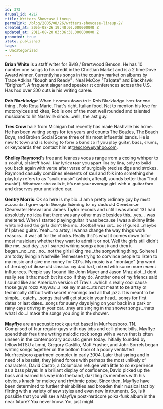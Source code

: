 ```yaml
---
id: 373
drupal_id: 4217
title: Writers Showcase Lineup
permalink: /blog/2005/08/26/writers-showcase-lineup-2/
created_at: 2005-08-26 19:48:00.000000000 Z
updated_at: 2011-08-20 03:36:31.000000000 Z
promoted: true
state: published
tags:
- Uncategorized
---
```

<strong>Brian White</strong> is a staff writer for BMG / Brentwood Benson. He has 10 number one songs to his credit in the Christian Market and is a 2 time Dove Award winner. Currently has songs in the country market on albums by Trace Adkins "Rough and Ready" , Neal McCoy "Tailgate" and Blackhawk "Brighter". A frequent singer and speaker at conferences across the U.S. Has had over 300 cuts in his writing career.<br /><br /><strong>Rob Blackledge</strong>: When it comes down to it, Rob Blackledge lives for one thing...Polo Rosa Marie. That's right. Italian food. Not to mention his love for motorcylces and kites, Rob is one of the most well rounded and talented musicians to hit Nashville since...welll, the last guy.<br /><br /><strong>Tres Crow</strong> hails from Michigan but recently has made Nashville his home. He has been writing songs for ten years and counts The Beatles, The Beach Boys, and Broken Social Scene three of his most influential bands. He is new to town and is looking to form a band so if you play guitar, bass, drums, or keyboards then contact him at trescrow@yahoo.com.<br /><br /><strong>Shelley Raymond</strong>'s free and fearless vocals range from a cooing whisper to a soulful, plaintiff howl. Her lyrics tear you apart line by line, only to build you back again with verse after verse of surgically precise digs and strokes. Raymond casually combines elements of soul and folk into something she playfully refers to as "soulk music" (which, afterall, sounds better than "foul music"). Whatever she calls it, it's not your average girl-with-a-guitar fare and deserves your undivided ear.<br /><br /><strong>Gentry Morris</strong>: Ok so here is my bio...I am a pretty ordinary guy by most accounts. I grew up in Georgia listening to my dads old Creedance Clearwater Revival and James Taylor records and until I was about 13 I had absolutely no idea that there was any other music besides this...yes...I was sheltered. When I started playing guitar it was because I was a skinny little white kid and the girls didn't like me...football was out...so i figured...maybe if I played guitar. Yeah...no artsy, I wanna change the way things work reasons...it was all for the chicks. Really that's what it comes down to for most musicians whether they want to admit it or not. Well the girls still didn't like me...sad day...so I started writing songs about it and then it began...no...no...no...not the girls liking me...the songwriting thing. So here I am today living in Nashville Tennessee trying to convince people to listen to my music and give me money for CD's. My music is a "montage" (my word of the day) of those old classics my dad had, mixed with some more recent influences. People say I sound like John Mayer and Jason Mraz alot...I dont really see it that much but its cool if they do. Another one of my friends said I sound like and American version of Travis...which is really cool cause those guys rock! Anyway...I like my music...its not meant to be artsy or techincally difficult with secret meanings and all that jazz. It is meant to be simple... catchy...songs that will get stuck in your head...songs for first dates or last dates...songs for sunny days lying on your back in a park or rainy days driving in your car...they are singing in the shower songs...thats what I do...I make the songs you sing in the shower.<br /><br /><strong>Mayflye</strong> are an acoustic rock quartet based in Murfreesboro, TN. Comprised of four regular guys with day jobs and cell-phone bills, Mayflye spend their free time writing melodic rock songs with a verve that is often unseen in the contemporary acoustic genre today. Initially founded by fellow MTSU alumni, Gregory Castillo, Matt Frasher, and John Sorrels began writing songs together on the bottom floor of a poorly ventilated Murfreesboro apartment complex in early 2004. Later that spring and in need of a bassist, they joined forces with perhaps the most unlikely of characters, David Castro, a Columbian refugee with little to no experience as a bass player. In a brilliant display of confidence, David picked up the bass and earned his way into the band, dazzling its members with his obvious knack for melody and rhythmic poise. Since then, Mayflye have been determined to further their abilities and broaden their musical tact by flirting with a variety of new styles and even new instruments. So, is it possible that you will see a Mayflye post-hardcore polka-funk album in the near future? You never know. You just might.
